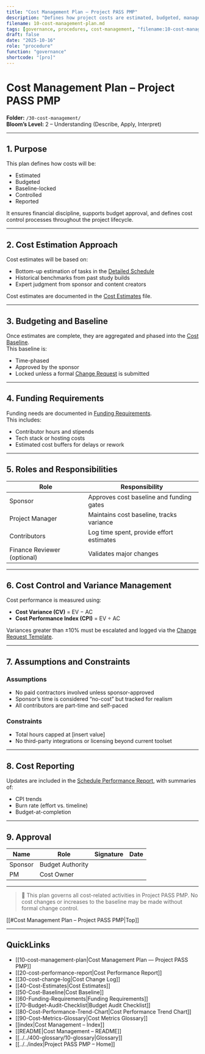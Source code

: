 ```yaml
---
title: "Cost Management Plan — Project PASS PMP"
description: "Defines how project costs are estimated, budgeted, managed, and controlled throughout the lifecycle."
filename: 10-cost-management-plan.md
tags: [governance, procedures, cost-management, "filename:10-cost-management-plan.md"]
draft: false
date: "2025-10-16"
role: "procedure"
function: "governance"
shortcode: "[pro]"
---
```


# Cost Management Plan – Project PASS PMP  
**Folder:** `/30-cost-management/`  
**Bloom’s Level:** 2 – Understanding (Describe, Apply, Interpret)

---

## 1. Purpose

This plan defines how costs will be:
- Estimated
- Budgeted
- Baseline-locked
- Controlled
- Reported

It ensures financial discipline, supports budget approval, and defines cost control processes throughout the project lifecycle.

---

## 2. Cost Estimation Approach

Cost estimates will be based on:
- Bottom-up estimation of tasks in the [Detailed Schedule](../20-schedule-management/02-detailed-project-schedule.md)
- Historical benchmarks from past study builds
- Expert judgment from sponsor and content creators

Cost estimates are documented in the [Cost Estimates](./Cost-Estimates.md) file.

---

## 3. Budgeting and Baseline

Once estimates are complete, they are aggregated and phased into the [Cost Baseline](./Cost-Baseline.md).  
This baseline is:
- Time-phased
- Approved by the sponsor
- Locked unless a formal [Change Request](../00-project-integration-management/change-management/change-request-template.md) is submitted

---

## 4. Funding Requirements

Funding needs are documented in [Funding Requirements](./Funding-Requirements.md).  
This includes:
- Contributor hours and stipends
- Tech stack or hosting costs
- Estimated cost buffers for delays or rework

---

## 5. Roles and Responsibilities

| Role            | Responsibility                         |
|-----------------|-----------------------------------------|
| Sponsor         | Approves cost baseline and funding gates |
| Project Manager | Maintains cost baseline, tracks variance |
| Contributors    | Log time spent, provide effort estimates |
| Finance Reviewer (optional) | Validates major changes |

---

## 6. Cost Control and Variance Management

Cost performance is measured using:
- **Cost Variance (CV)** = EV − AC  
- **Cost Performance Index (CPI)** = EV ÷ AC

Variances greater than ±10% must be escalated and logged via the [Change Request Template](../00-project-integration-management/change-management/change-request-template.md).

---

## 7. Assumptions and Constraints

### Assumptions
- No paid contractors involved unless sponsor-approved
- Sponsor’s time is considered “no-cost” but tracked for realism
- All contributors are part-time and self-paced

### Constraints
- Total hours capped at [insert value]
- No third-party integrations or licensing beyond current toolset

---

## 8. Cost Reporting

Updates are included in the [Schedule Performance Report](../20-schedule-management/05-schedule-performance-report.md), with summaries of:
- CPI trends
- Burn rate (effort vs. timeline)
- Budget-at-completion

---

## 9. Approval

| Name     | Role             | Signature | Date       |
|----------|------------------|-----------|------------|
| Sponsor  | Budget Authority |           |            |
| PM       | Cost Owner       |           |            |

---

> 📌 This plan governs all cost-related activities in Project PASS PMP. No cost changes or increases to the baseline may be made without formal change control.

[[#Cost Management Plan – Project PASS PMP|Top]]

---

## QuickLinks
- [[10-cost-management-plan|Cost Management Plan — Project PASS PMP]]
- [[20-cost-performance-report|Cost Performance Report]]
- [[30-cost-change-log|Cost Change Log]]
- [[40-Cost-Estimates|Cost Estimates]]
- [[50-Cost-Baseline|Cost Baseline]]
- [[60-Funding-Requirements|Funding Requirements]]
- [[70-Budget-Audit-Checklist|Budget Audit Checklist]]
- [[80-Cost-Performance-Trend-Chart|Cost Performance Trend Chart]]
- [[90-Cost-Metrics-Glossary|Cost Metrics Glossary]]
- [[index|Cost Management – Index]]
- [[README|Cost Management – README]]
- [[../../400-glossary/10-glossary|Glossary]]
- [[../../index|Project PASS PMP – Home]]
